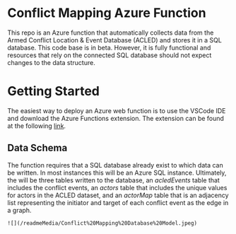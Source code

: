 # Conflict Mapping Azure Function

This repo is an Azure function that automatically collects data from the Armed Conflict Location & Event Database  (ACLED) and stores it in a SQL database. This code base is in beta. However, it is fully functional and resources that rely on the connected SQL database should not expect changes to the data structure. 

# Getting Started

The easiest way to deploy an Azure web function is to use the VSCode IDE and download the Azure Functions extension. The extension can be found at the following  [link](https://marketplace.visualstudio.com/items?itemName=ms-azuretools.vscode-azurefunctions). 


## Data Schema

The function requires that a SQL database already exist to which data can be written. In most instances this will be an Azure SQL instance. 
Ultimately, the will be three tables written to the database, an *acledEvents* table that includes the conflict events, an *actors* table that includes the unique values for actors in the ACLED dataset, and an *actorMap* table that is an adjacency list representing the initiator and target of each conflict event as the edge in a graph. 
```
![](/readmeMedia/Conflict%20Mapping%20Database%20Model.jpeg)
```
